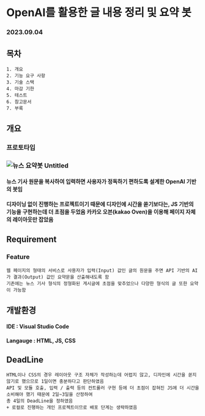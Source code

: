 # OpenAI를 활용한 글 내용 정리 및 요약 봇
### 2023.09.04

## 목차
```
1. 개요
2. 기능 요구 사항
3. 기술 스택
4. 마감 기한
5. 테스트
6. 참고문서
7. 부록
```

## 개요
### 프로토타입 
### ![뉴스 요약봇  Untitled](https://github.com/onehowon/ToyProject/assets/81984723/94a8ed72-01d7-4483-86ec-e989f3d02cb1)
#### 뉴스 기사 원문을 복사하여 입력하면 사용자가 정독하기 편하도록 설계한 OpenAI 기반의 봇임
#### 디자이닝 없이 진행하는 프로젝트이기 때문에 디자인에 시간을 쏟기보다는, JS 기반의 기능을 구현하는데 더 초점을 두었음 카카오 오븐(kakao Oven)을 이용해 페이지 자체의 레이아웃만 잡았음

## Requirement
### Feature
```
웹 페이지의 형태의 서비스로 사용자가 입력(Input) 값인 글의 원문을 주면 API 기반의 AI가 결과(Output) 값인 요약문을 산출해내도록 함
기존에는 뉴스 기사 형식의 정형화된 게시글에 초점을 맞추었으나 다양한 형식의 글 또한 요약이 가능함
```

## 개발환경
#### IDE : Visual Studio Code
#### Langauge : HTML, JS, CSS


## DeadLine
```
HTML이나 CSS의 경우 레이아웃 구조 자체가 작성하는데 어렵지 않고, 디자인에 시간을 쏟지 않기로 했으므로 1일이면 충분하다고 판단하였음
API 및 모듈 호출, 입력 / 출력 등의 컨트롤러 구현 등에 더 초점이 잡혀진 JS에 더 시간을 소비해야 했기 때문에 2일~3일을 산정하여
총 4일의 DeadLine을 정하였음
+ 로컬로 진행하는 개인 프로젝트이므로 배포 단계는 생략하였음
```

